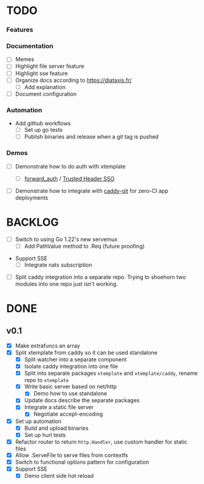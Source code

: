 # TODO

### Features


### Documentation

- [ ] Memes
- [ ] Highlight file server feature
- [ ] Highlight sse feature
- [ ] Organize docs according to https://diataxis.fr/
    - [ ] Add explanation
- [ ] Document configuration

### Automation

- Add github workflows
    - [ ] Set up go tests
    - [ ] Publish binaries and release when a git tag is pushed

### Demos

- [ ] Demonstrate how to do auth with xtemplate
    - [ ] [forward_auth](https://caddyserver.com/docs/caddyfile/directives/forward_auth#forward-auth) / [Trusted Header SSO](https://www.authelia.com/integration/trusted-header-sso/introduction/)
- [ ] Demonstrate how to integrate with [caddy-git](https://github.com/greenpau/caddy-git) for zero-CI app deployments


# BACKLOG

- [ ] Switch to using Go 1.22's new servemux
    - [ ] Add PathValue method to .Req (future proofing)
- Support SSE
    - [ ] Integrate nats subscription
- [ ] Split caddy integration into a separate repo. Trying to shoehorn two modules into one repo just isn't working.


# DONE

## v0.1

- [x] Make extrafuncs an array
- [x] Split xtemplate from caddy so it can be used standalone
    - [x] Split watcher into a separate component
    - [x] Isolate caddy integration into one file
    - [x] Split into separate packages `xtemplate` and `xtemplate/caddy`, rename repo to `xtemplate`
    - [x] Write basic server based on net/http
        - [x] Demo how to use standalone
    - [x] Update docs describe the separate packages
    - [x] Integrate a static file server
        - [x] Negotiate accept-encoding
- [x] Set up automation
    - [x] Build and upload binaries
    - [x] Set up hurl tests
- [x] Refactor router to return `http.Handler`, use custom handler for static files
- [x] Allow .ServeFile to serve files from contextfs
- [x] Switch to functional options pattern for configuration
- [x] Support SSE
    - [x] Demo client side hot reload
